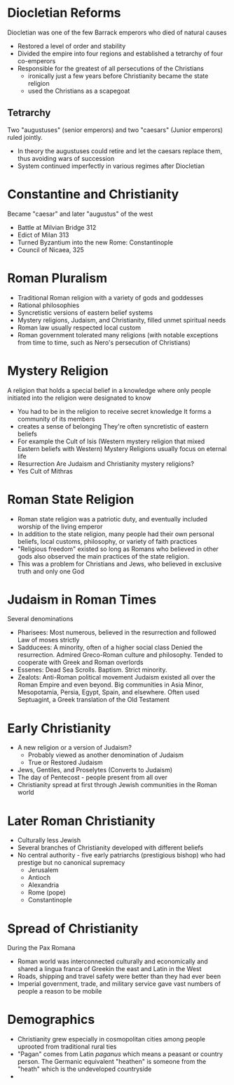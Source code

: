 # Diocletian Reforms
Diocletian was one of the few Barrack emperors who died of natural causes
- Restored a level of order and stability
- Divided the empire into four regions and established a tetrarchy of four co-emperors
- Responsible for the greatest of all persecutions of the Christians
	- ironically just a few years before Christianity became the state religion
	- used the Christians as a scapegoat
## Tetrarchy
Two "augustuses" (senior emperors) and two "caesars" (Junior emperors) ruled jointly.
- In theory the augustuses could retire and let the caesars replace them, thus avoiding wars of succession
- System continued imperfectly in various regimes after Diocletian
# Constantine and Christianity
Became "caesar" and later "augustus" of the west
- Battle at Milvian Bridge 312
- Edict of Milan 313
- Turned Byzantium into the new Rome: Constantinople
- Council of Nicaea, 325
# Roman Pluralism 
- Traditional Roman religion with a variety of gods and goddesses
- Rational philosophies
- Syncretistic versions of eastern belief systems
- Mystery religions, Judaism, and Christianity, filled unmet spiritual needs
- Roman law usually respected local custom
- Roman government tolerated many religions (with notable exceptions from time to time, such as Nero's persecution of Christians)
# Mystery Religion
A religion that holds a special belief in a knowledge where only people initiated into the religion were designated to know
- You had to be in the religion to receive secret knowledge 
It forms a community of its members 
- creates a sense of belonging
They're often syncretistic of eastern beliefs 
- For example the Cult of Isis (Western mystery religion that mixed Eastern beliefs with Western)
Mystery Religions usually focus on eternal life
- Resurrection 
Are Judaism and Christianity mystery religions? 
- Yes
Cult of Mithras 
# Roman State Religion
- Roman state religion was a patriotic duty, and eventually included worship of the living emperor
- In addition to the state religion, many people had their own personal beliefs, local customs, philosophy, or variety of faith practices
- "Religious freedom" existed so long as Romans who believed in other gods also observed the main practices of the state religion.
- This was a problem for Christians and Jews, who believed in exclusive truth and only one God
# Judaism in Roman Times
Several denominations
- Pharisees: Most numerous, believed in the resurrection and followed Law of moses strictly
- Sadducees: A minority, often of a higher social class Denied the resurrection. Admired Greco-Roman culture and philosophy. Tended to cooperate with Greek and Roman overlords
- Essenes: Dead Sea Scrolls. Baptism. Strict minority.
- Zealots: Anti-Roman political movement
Judaism existed all over the Roman Empire and even beyond. Big communities in Asia Minor, Mesopotamia, Persia, Egypt, Spain, and elsewhere. Often used Septuagint, a Greek translation of the Old Testament
# Early Christianity
- A new religion or a version of Judaism?
	- Probably viewed as another denomination of Judaism
	- True or Restored Judaism
- Jews, Gentiles, and Proselytes (Converts to Judaism)
- The day of Pentecost - people present from all over
- Christianity spread at first through Jewish communities in the Roman world 
# Later Roman Christianity
- Culturally less Jewish
- Several branches of Christianity developed with different beliefs
- No central authority - five early patriarchs (prestigious bishop) who had prestige but no canonical supremacy
	- Jerusalem
	- Antioch
	- Alexandria
	- Rome (pope)
	- Constantinople
# Spread of Christianity
During the Pax Romana
- Roman world was interconnected culturally and economically and shared a lingua franca of Greekin the east and Latin in the West
- Roads, shipping and travel safety were better than they had ever been
- Imperial government, trade, and military service gave vast numbers of people a reason to be mobile
# Demographics
- Christianity grew especially in cosmopolitan cities among people uprooted from traditional rural ties
- "Pagan" comes from Latin *paganus* which means a peasant or country person. The Germanic equivalent "heathen" is someone from the "heath" which is the undeveloped countryside  
- 